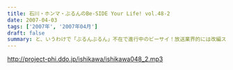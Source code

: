 ```yaml
---
title: 石川・ホンマ・ぶるんのBe-SIDE Your Life! vol.48-2
date: 2007-04-03
tags: ['2007年', '2007年04月']
draft: false
summary: と、いうわけで「ぶるんぶるん」不在で進行中のビーサイ！放送業界的には改編スタート真っ盛り！我々ビーサイ軍団もちょこちょこ動きはあるものの相も変わらぬメンツでやっていきますんで、学年が上がったキミも社会人になったアナタも！・・・どーぞよろしくです。NAMAE
---
```


http://project-phi.ddo.jp/ishikawa/ishikawa048_2.mp3
